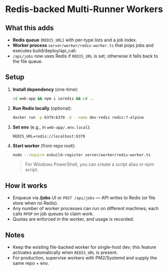 # Redis-backed Multi-Runner Workers

## What this adds
- **Redis queue** (`REDIS_URL`) with per-type lists and a job index.
- **Worker process** `server/worker/redis-worker.ts` that pops jobs and executes build/deploy/api_call.
- `/api/jobs` now uses Redis if `REDIS_URL` is set; otherwise it falls back to the file queue.

## Setup
1. **Install dependency** (one-time):
   ```bash
   cd web-app && npm i ioredis && cd ..
   ```
2. **Run Redis locally** (optional):
   ```bash
   docker run -p 6379:6379 -d --name dev-redis redis:7-alpine
   ```
3. **Set env** (e.g., in `web-app/.env.local`):
   ```env
   REDIS_URL=redis://localhost:6379
   ```
4. **Start worker** (from repo root):
   ```bash
   node --require esbuild-register server/worker/redis-worker.ts
   ```
   > For Windows PowerShell, you can create a script alias or npm script.

## How it works
- Enqueue via **/jobs** UI or `POST /api/jobs` — API writes to Redis (or file store when no Redis).
- Any number of worker processes can run on different machines; each calls `RPOP` on job queues to claim work.
- Quotas are enforced in the worker, and usage is recorded.

## Notes
- Keep the existing file-backed worker for single-host dev; this feature activates automatically when `REDIS_URL` is present.
- For production, supervise workers with PM2/Systemd and supply the same repo + env.
